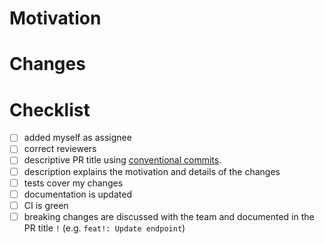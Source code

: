 # Motivation

<!-- Why is this change necessary? Link issues here if applicable. -->

# Changes

<!-- What changes have been performed? -->

# Checklist

- [ ] added myself as assignee
- [ ] correct reviewers
- [ ] descriptive PR title using [conventional commits](https://www.conventionalcommits.org/en/v1.0.0/).
- [ ] description explains the motivation and details of the changes
- [ ] tests cover my changes
- [ ] documentation is updated
- [ ] CI is green
- [ ] breaking changes are discussed with the team and documented in the PR title `!` (e.g. `feat!: Update endpoint`)
